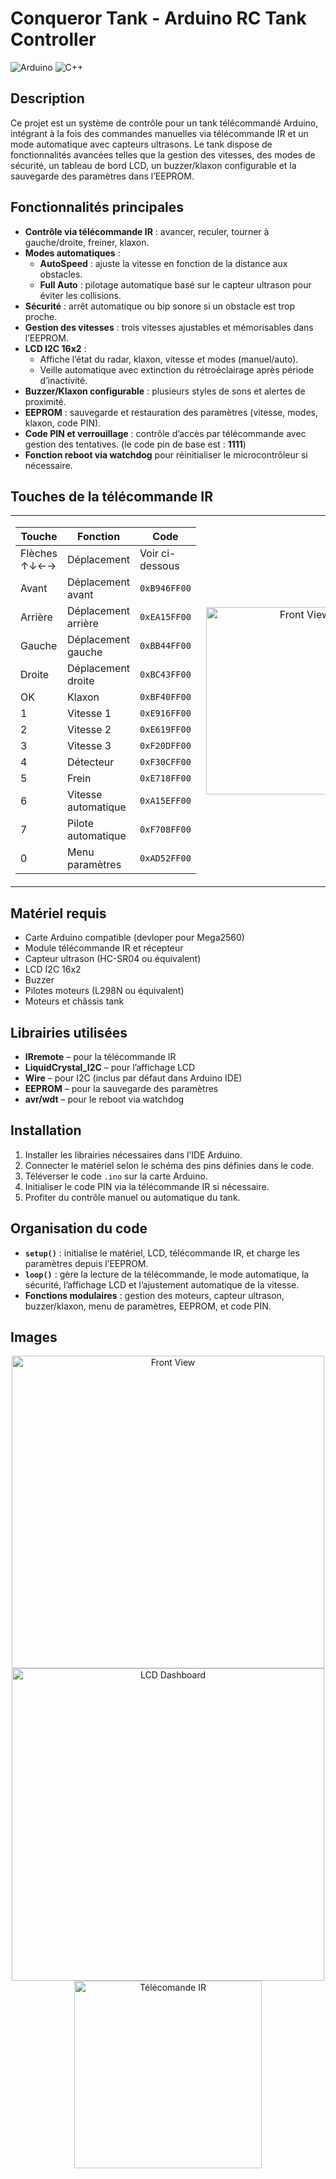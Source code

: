 # Conqueror Tank - Arduino RC Tank Controller

![Arduino](https://img.shields.io/badge/Arduino-Compatible-brightgreen)
![C++](https://img.shields.io/badge/Language-C++-blue)


## Description
Ce projet est un système de contrôle pour un tank télécommandé Arduino, intégrant à la fois des commandes manuelles via télécommande IR et un mode automatique avec capteurs ultrasons. Le tank dispose de fonctionnalités avancées telles que la gestion des vitesses, des modes de sécurité, un tableau de bord LCD, un buzzer/klaxon configurable et la sauvegarde des paramètres dans l’EEPROM.

## Fonctionnalités principales

- **Contrôle via télécommande IR** : avancer, reculer, tourner à gauche/droite, freiner, klaxon.
- **Modes automatiques** :
  - **AutoSpeed** : ajuste la vitesse en fonction de la distance aux obstacles.
  - **Full Auto** : pilotage automatique basé sur le capteur ultrason pour éviter les collisions.
- **Sécurité** : arrêt automatique ou bip sonore si un obstacle est trop proche.
- **Gestion des vitesses** : trois vitesses ajustables et mémorisables dans l’EEPROM.
- **LCD I2C 16x2** :
  - Affiche l’état du radar, klaxon, vitesse et modes (manuel/auto).
  - Veille automatique avec extinction du rétroéclairage après période d’inactivité.
- **Buzzer/Klaxon configurable** : plusieurs styles de sons et alertes de proximité.
- **EEPROM** : sauvegarde et restauration des paramètres (vitesse, modes, klaxon, code PIN).
- **Code PIN et verrouillage** : contrôle d’accès par télécommande avec gestion des tentatives. (le code pin de base est : **1111**)
- **Fonction reboot via watchdog** pour réinitialiser le microcontrôleur si nécessaire.

## Touches de la télécommande IR

<table>
<tr>
<td>

| Touche       | Fonction                  | Code         |
|--------------|--------------------------|-------------|
| Flèches ↑↓←→ | Déplacement              | Voir ci-dessous |
| Avant        | Déplacement avant        | `0xB946FF00` |
| Arrière      | Déplacement arrière      | `0xEA15FF00` |
| Gauche       | Déplacement gauche       | `0xBB44FF00` |
| Droite       | Déplacement droite       | `0xBC43FF00` |
| OK           | Klaxon                   | `0xBF40FF00` |
| 1            | Vitesse 1                | `0xE916FF00` |
| 2            | Vitesse 2                | `0xE619FF00` |
| 3            | Vitesse 3                | `0xF20DFF00` |
| 4            | Détecteur                | `0xF30CFF00` |
| 5            | Frein                    | `0xE718FF00` |
| 6            | Vitesse automatique      | `0xA15EFF00` |
| 7            | Pilote automatique       | `0xF708FF00` |
| 0            | Menu paramètres          | `0xAD52FF00` |

</td>
<td>

<p align="center">
  <img src="https://github.com/user-attachments/assets/bb0b26a3-3b62-4267-b84b-5004fbe5095e" alt="Front View" width="300">
</p>

</td>
</tr>
</table>


## Matériel requis

- Carte Arduino compatible (devloper pour Mega2560)
- Module télécommande IR et récepteur
- Capteur ultrason (HC-SR04 ou équivalent)
- LCD I2C 16x2
- Buzzer
- Pilotes moteurs (L298N ou équivalent)
- Moteurs et châssis tank

## Librairies utilisées

- **IRremote** – pour la télécommande IR
- **LiquidCrystal_I2C** – pour l’affichage LCD
- **Wire** – pour I2C (inclus par défaut dans Arduino IDE)
- **EEPROM** – pour la sauvegarde des paramètres
- **avr/wdt** – pour le reboot via watchdog

## Installation

1. Installer les librairies nécessaires dans l’IDE Arduino.
2. Connecter le matériel selon le schéma des pins définies dans le code.
3. Téléverser le code `.ino` sur la carte Arduino.
4. Initialiser le code PIN via la télécommande IR si nécessaire.
5. Profiter du contrôle manuel ou automatique du tank.

## Organisation du code

- **`setup()`** : initialise le matériel, LCD, télécommande IR, et charge les paramètres depuis l’EEPROM.
- **`loop()`** : gère la lecture de la télécommande, le mode automatique, la sécurité, l’affichage LCD et l’ajustement automatique de la vitesse.
- **Fonctions modulaires** : gestion des moteurs, capteur ultrason, buzzer/klaxon, menu de paramètres, EEPROM, et code PIN.

## Images
<p align="center">
<img src="https://github.com/user-attachments/assets/91ceb904-e7c3-40d3-9e58-bea9f4743c09" alt="Front View" width="500" height="auto">
<img src="https://github.com/user-attachments/assets/ed5b23ee-d5ec-4145-93c7-c00f6ccf086f" alt="LCD Dashboard" width="500" height="auto">
<img src="https://github.com/user-attachments/assets/bb0b26a3-3b62-4267-b84b-5004fbe5095e" alt="Télécomande IR" width="300" height="auto">
<p>
